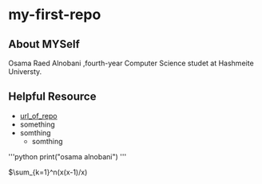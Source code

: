 # my-first-repo

About MYSelf
-------------
Osama Raed Alnobani ,fourth-year Computer Science studet at Hashmeite Universty.


Helpful Resource
------------

- [url_of_repo][1]
- something 
- somthing
    - somthing 

'''python
print("osama alnobani")
'''

$\sum_{k=1}^n(x(x-1)/x)


[1]:https://github.com/osamaraed53/my-first-repo.git